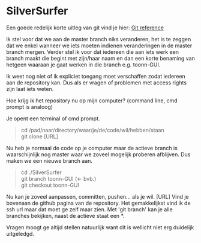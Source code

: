 SilverSurfer
============


Een goede redelijk korte uitleg van git vind je hier: 
[Git reference](http://gitref.org/index.html)

Ik stel voor dat we aan de master branch niks veranderen, het is te zeggen dat
we enkel wanneer we iets moeten indienen veranderingen in de master branch
mergen. Verder stel ik voor dat iedereen die aan iets werk een branch maakt die
begint met zijn/haar naam en dan een korte benaming van hetgeen waaraan je gaat
werken in die branch e.g. toonn-GUI.

Ik weet nog niet of ik expliciet toegang moet verschaffen zodat iedereen aan
de repository kan. Dus als er vragen of problemen met access rights zijn laat
iets weten.

Hoe krijg ik het repository nu op mijn computer?
    (command line, cmd prompt is analoog)

Je opent een terminal of cmd prompt.

> cd /pad/naar/directory/waar/je/de/code/wil/hebben/staan  
> git clone [URL]

  Nu heb je normaal de code op je computer maar de actieve branch is
  waarschijnlijk nog master waar we zoveel mogelijk proberen afblijven.
  Dus maken we een nieuwe branch aan.

> cd ./SilverSurfer  
> git branch toonn-GUI (<- bvb.)  
> git checkout toonn-GUI

  Nu kan je zoveel aanpassen, committen, pushen... als je wil.
  [URL] Vind je bovenaan de github pagina van de repository.
  Het gemakkelijkst vind ik de ssh url maar dat moet ge zelf maar zien.
  Met 'git branch' kan je alle branches bekijken, naast de actieve staat een *.

Vragen moogt ge altijd stellen natuurlijk want dit is wellicht niet erg
duidelijk uitgeledgd.


